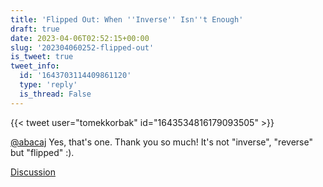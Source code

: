 ```yaml
---
title: 'Flipped Out: When ''Inverse'' Isn''t Enough'
draft: true
date: 2023-04-06T02:52:15+00:00
slug: '202304060252-flipped-out'
is_tweet: true
tweet_info:
  id: '1643703114409861120'
  type: 'reply'
  is_thread: False
---
```




{{< tweet user="tomekkorbak" id="1643534816179093505" >}}

[@abacaj](https://x.com/abacaj) Yes, that's one. Thank you so much! It's not "inverse", "reverse" but "flipped" :).

[Discussion](https://x.com/sytelus/status/1643703114409861120)
